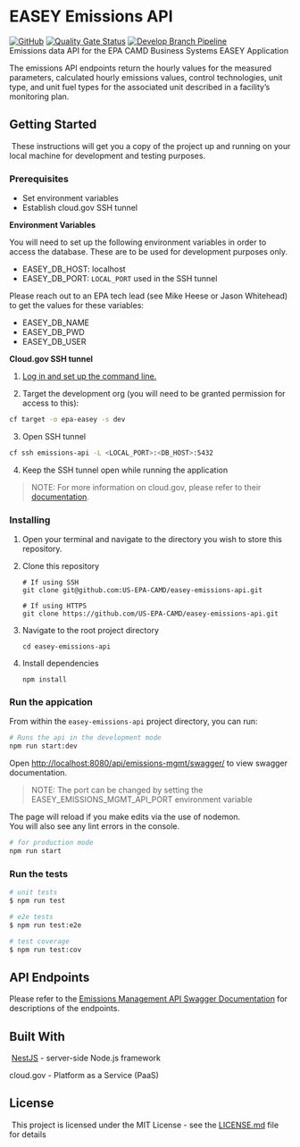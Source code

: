 # EASEY Emissions API
[![GitHub](https://img.shields.io/github/license/US-EPA-CAMD/easey-emissions-api)](https://github.com/US-EPA-CAMD/easey-emissions-api/blob/develop/LICENSE)
[![Quality Gate Status](https://sonarcloud.io/api/project_badges/measure?project=US-EPA-CAMD_easey-emissions-api&metric=alert_status)](https://sonarcloud.io/dashboard?id=US-EPA-CAMD_easey-emissions-api)
[![Develop Branch Pipeline](https://github.com/US-EPA-CAMD/easey-emissions-api/workflows/Develop%20Branch%20Workflow/badge.svg)](https://github.com/US-EPA-CAMD/easey-emissions-api/actions)<br>
Emissions data API for the EPA CAMD Business Systems EASEY Application
​

The emissions API endpoints return the hourly values for the measured parameters, calculated hourly emissions values, control technologies, unit type, and unit fuel types for the associated unit described in a facility’s monitoring plan.
​
## Getting Started
​
These instructions will get you a copy of the project up and running on your local machine for development and testing purposes.

### Prerequisites

- Set environment variables
- Establish cloud.gov SSH tunnel

**Environment Variables**

You will need to set up the following environment variables in order to access the database. These are to be used for development purposes only.

- EASEY_DB_HOST: localhost
- EASEY_DB_PORT: `LOCAL_PORT` used in the SSH tunnel

Please reach out to an EPA tech lead (see Mike Heese or Jason Whitehead) to get the values for these variables:

- EASEY_DB_NAME
- EASEY_DB_PWD
- EASEY_DB_USER
 

**Cloud.gov SSH tunnel**

1. [Log in and set up the command line.](https://cloud.gov/docs/getting-started/setup/#set-up-the-command-line) 

2. Target the development org (you will need to be granted permission for access to this):
```bash
cf target -o epa-easey -s dev
```
3. Open SSH tunnel
```bash
cf ssh emissions-api -L <LOCAL_PORT>:<DB_HOST>:5432
```
4. Keep the SSH tunnel open while running the application

> NOTE: For more information on cloud.gov, please refer to their [documentation](https://cloud.gov/docs/).

### Installing
1. Open your terminal and navigate to the directory you wish to store this repository.

2. Clone this repository

    ```shell
    # If using SSH
    git clone git@github.com:US-EPA-CAMD/easey-emissions-api.git
    
    # If using HTTPS
    git clone https://github.com/US-EPA-CAMD/easey-emissions-api.git
    ```

3. Navigate to the root project directory

    ```
    cd easey-emissions-api
    ```

4. Install dependencies 
    
    ```
    npm install
    ```
### Run the appication 

From within the `easey-emissions-api` project directory, you can run:

```bash
# Runs the api in the development mode
npm run start:dev
```

Open [http://localhost:8080/api/emissions-mgmt/swagger/](http://localhost:8080/api/emissions-mgmt/swagger/) to view swagger documentation.
> NOTE: The port can be changed by setting the EASEY_EMISSIONS_MGMT_API_PORT environment variable

The page will reload if you make edits via the use of nodemon.<br />
You will also see any lint errors in the console.

```bash
# for production mode
npm run start
```

### Run the tests

```bash
# unit tests
$ npm run test

# e2e tests
$ npm run test:e2e

# test coverage
$ npm run test:cov
```
## API Endpoints

Please refer to the [Emissions Management API Swagger Documentation](https://easey-dev.app.cloud.gov/api/emissions-mgmt/swagger/) for descriptions of the endpoints.

## Built With
​
[NestJS](https://nestjs.com/) - server-side Node.js framework

cloud.gov - Platform as a Service (PaaS)
​ 
​
## License
​
This project is licensed under the MIT License - see the [LICENSE.md](LICENSE.md) file for details





